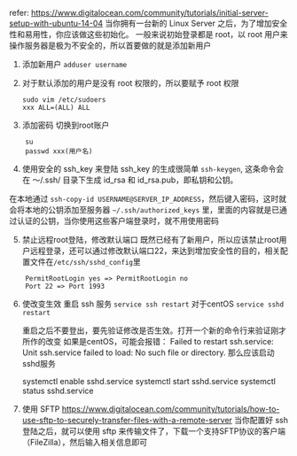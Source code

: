 refer: https://www.digitalocean.com/community/tutorials/initial-server-setup-with-ubuntu-14-04
当你拥有一台新的 Linux Server 之后，为了增加安全性和易用性，你应该做这些初始化。
一般来说初始登录都是 root，以 root 用户来操作服务器是极为不安全的，所以首要做的就是添加新用户

1. 添加新用户
    `adduser username`

2. 对于默认添加的用户是没有 root 权限的，所以要赋予 root 权限
    
    ```
    sudo vim /etc/sudoers
    xxx ALL=(ALL) ALL
    ```

3. 添加密码
切换到root账户
```
    su
    passwd xxx(用户名)
```
4. 使用安全的 ssh_key 来登陆
    ssh_key 的生成很简单 `ssh-keygen`, 这条命令会在 ～/.ssh/ 目录下生成 id_rsa 和 id_rsa.pub，即私钥和公钥。

在本地通过 `ssh-copy-id USERNAME@SERVER_IP_ADDRESS`，然后键入密码，这时就会将本地的公钥添加至服务器 `~/.ssh/authorized_keys` 里，里面的内容就是已通过认证的公钥，当你使用这些客户端登录时，就不用使用密码

5. 禁止远程root登陆，修改默认端口
既然已经有了新用户，所以应该禁止root用户远程登录，还可以通过修改默认端口22，来达到增加安全性的目的，相关配置文件在`/etc/ssh/sshd_config`里

```
    PermitRootLogin yes => PermitRootLogin no
    Port 22 => Port 1993
```

6. 使改变生效
    重启 ssh 服务 `service ssh restart` 
    对于centOS ``service sshd restart``

    重启之后不要登出，要先验证修改是否生效。打开一个新的命令行来验证刚才所作的改变
    如果是centOS，可能会报错：
    Failed to restart ssh.service: Unit ssh.service failed to load: No such file or directory.
    那么应该启动sshd服务

    systemctl enable sshd.service
    systemctl start sshd.service
    systemctl status sshd.service

7. 使用 SFTP
    https://www.digitalocean.com/community/tutorials/how-to-use-sftp-to-securely-transfer-files-with-a-remote-server
    当你配置好 ssh 登陆之后，就可以使用 sftp 来传输文件了，下载一个支持SFTP协议的客户端（FileZilla），然后输入相关信息即可

